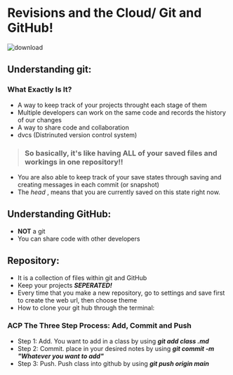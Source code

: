 # Revisions and the Cloud/ Git and GitHub!
![download](https://user-images.githubusercontent.com/108201205/176224245-8389cbc3-e320-43f3-b585-7adc117de8e5.jpg)

## Understanding git:

### What Exactly Is It?
- A way to keep track of your projects throught each stage of them
- Multiple developers can work on the same code and records the history of our changes 
- A way to share code and collaboration 
- dvcs (Distrinuted version control system)
>### So basically, it's like having **ALL** of your saved files and workings in one repository!!
- You are also able to keep track of your save states through saving and creating messages in each commit (or snapshot) 
- The *head* , means that you are currently saved on this state right now. 

## Understanding GitHub:
- **NOT** a git
- You can share code with other developers 

## Repository:
- It is a collection of files within git and GitHub
- Keep your projects ***SEPERATED!***
- Every time that you make a new repository, go to settings and save first to create the web url, then choose theme
- How to clone your git hub through the terminal: 
### ACP The Three Step Process: Add, Commit and Push 
- Step 1: Add. You want to add in a class by using ***git add class .md***
- Step 2: Commit. place in your desired notes by using ***git commit -m "Whatever you want to add"***
- Step 3: Push. Push class into github by using ***git push origin main*** 
